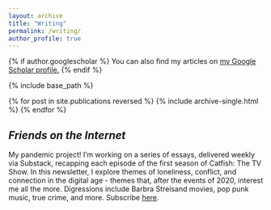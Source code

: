 ```yaml
---
layout: archive
title: "Writing"
permalink: /writing/
author_profile: true
---
```


{% if author.googlescholar %}
  You can also find my articles on <u><a href="{{author.googlescholar}}">my Google Scholar profile</a>.</u>
{% endif %}

{% include base_path %}

{% for post in site.publications reversed %}
  {% include archive-single.html %}
{% endfor %}

## _Friends on the Internet_

My pandemic project! I’m working on a series of essays, delivered weekly via Substack, recapping each episode of the first season of Catfish: The TV Show. In this newsletter, I explore themes of loneliness, conflict, and connection in the digital age - themes that, after the events of 2020, interest me all the more. Digressions include Barbra Streisand movies, pop punk music, true crime, and more. Subscribe [here](https://friendsontheinternet.substack.com/). 